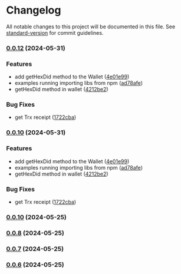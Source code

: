 # Changelog

All notable changes to this project will be documented in this file. See [standard-version](https://github.com/conventional-changelog/standard-version) for commit guidelines.

### [0.0.12](https://github.com/trace4eu/ebsi-services-wrapper/compare/v0.0.9...v0.0.12) (2024-05-31)


### Features

* add getHexDid method to the Wallet ([4e01e99](https://github.com/trace4eu/ebsi-services-wrapper/commit/4e01e99d0b147cf65daf0caace93c57bfdefda2e))
* examples running importing libs from npm ([ad78afe](https://github.com/trace4eu/ebsi-services-wrapper/commit/ad78afe7dc8b49c682d5b6fb9044049d973d21be))
* getHexDid method in wallet ([4212be2](https://github.com/trace4eu/ebsi-services-wrapper/commit/4212be2f8addb44ce9b119fc5f2c80a2312d148b))


### Bug Fixes

* get Trx receipt ([1722cba](https://github.com/trace4eu/ebsi-services-wrapper/commit/1722cba3b0cfe53a44f436255747958b0523d6ae))

### [0.0.10](https://github.com/trace4eu/ebsi-services-wrapper/compare/v0.0.9...v0.0.10) (2024-05-31)


### Features

* add getHexDid method to the Wallet ([4e01e99](https://github.com/trace4eu/ebsi-services-wrapper/commit/4e01e99d0b147cf65daf0caace93c57bfdefda2e))
* examples running importing libs from npm ([ad78afe](https://github.com/trace4eu/ebsi-services-wrapper/commit/ad78afe7dc8b49c682d5b6fb9044049d973d21be))
* getHexDid method in wallet ([4212be2](https://github.com/trace4eu/ebsi-services-wrapper/commit/4212be2f8addb44ce9b119fc5f2c80a2312d148b))


### Bug Fixes

* get Trx receipt ([1722cba](https://github.com/trace4eu/ebsi-services-wrapper/commit/1722cba3b0cfe53a44f436255747958b0523d6ae))

### [0.0.10](https://github.com/trace4eu/ebsi-services-wrapper/compare/v0.0.7...v0.0.10) (2024-05-25)

### [0.0.8](https://github.com/trace4eu/ebsi-services-wrapper/compare/v0.0.7...v0.0.8) (2024-05-25)

### [0.0.7](https://github.com/trace4eu/ebsi-services-wrapper/compare/v0.0.8...v0.0.7) (2024-05-25)

### [0.0.6](https://github.com/trace4eu/ebsi-services-wrapper/compare/v0.0.4...v0.0.6) (2024-05-25)
